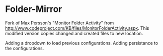 Folder-Mirror
=============

Fork of Max Persson's "Monitor Folder Activity" from http://www.codeproject.com/KB/files/MonitorFolderActivity.aspx.  This modified version copies changed and created files to new location.

Adding a dropdown to load previous configurations. 
Adding persistance to the configurations.
